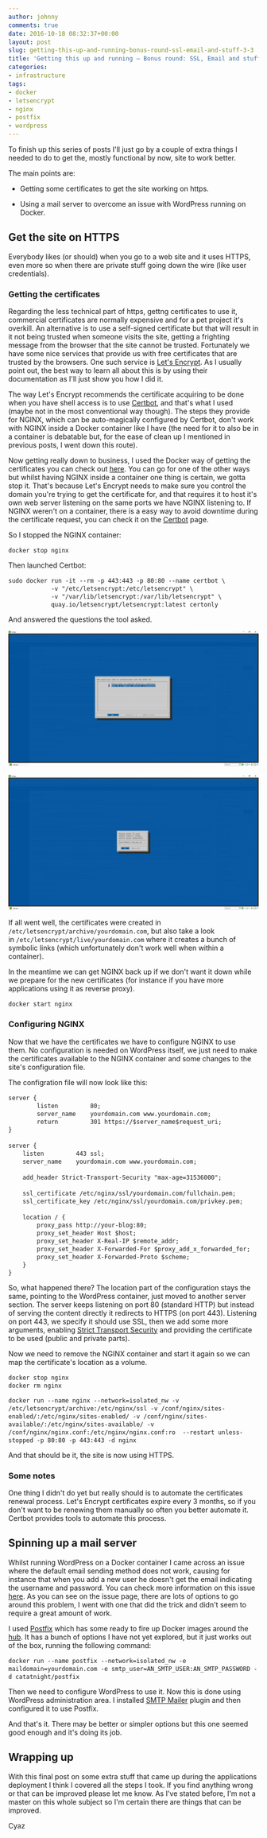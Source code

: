 ```yaml
---
author: johnny
comments: true
date: 2016-10-18 08:32:37+00:00
layout: post
slug: getting-this-up-and-running-bonus-round-ssl-email-and-stuff-3-3
title: 'Getting this up and running – Bonus round: SSL, Email and stuff (3/3)'
categories:
- infrastructure
tags:
- docker
- letsencrypt
- nginx
- postfix
- wordpress
---
```


To finish up this series of posts I'll just go by a couple of extra things I needed to do to get the, mostly functional by now, site to work better.

The main points are:



 	
  * Getting some certificates to get the site working on https.

 	
  * Using a mail server to overcome an issue with WordPress running on Docker.




## Get the site on HTTPS


Everybody likes (or should) when you go to a web site and it uses HTTPS, even more so when there are private stuff going down the wire (like user credentials).


### Getting the certificates


Regarding the less technical part of https, gettng certificates to use it, commercial certificates are normally expensive and for a pet project it's overkill. An alternative is to use a self-signed certificate but that will result in it not being trusted when someone visits the site, getting a frighting message from the browser that the site cannot be trusted. Fortunately we have some nice services that provide us with free certificates that are trusted by the browsers. One such service is [Let's Encrypt](https://letsencrypt.org/). As I usually point out, the best way to learn all about this is by using their documentation as I'll just show you how I did it.

The way Let's Encrypt recommends the certificate acquiring to be done when you have shell access is to use [Certbot](https://certbot.eff.org/), and that's what I used (maybe not in the most conventional way though). The steps they provide for NGINX, which can be auto-magically configured by Certbot, don't work with NGINX inside a Docker container like I have (the need for it to also be in a container is debatable but, for the ease of clean up I mentioned in previous posts, I went down this route).

Now getting really down to business, I used the Docker way of getting the certificates you can check out [here](https://certbot.eff.org/docs/using.html#running-with-docker). You can go for one of the other ways but whilst having NGINX inside a container one thing is certain, we gotta stop it. That's because Let's Encrypt needs to make sure you control the domain you're trying to get the certificate for, and that requires it to host it's own web server listening on the same ports we have NGINX listening to. If NGINX weren't on a container, there is a easy way to avoid downtime during the certificate request, you can check it on the [Certbot](https://certbot.eff.org/) page.

So I stopped the NGINX container:

    
~~~~
docker stop nginx
~~~~


Then launched Certbot:

    
~~~~
sudo docker run -it --rm -p 443:443 -p 80:80 --name certbot \
            -v "/etc/letsencrypt:/etc/letsencrypt" \
            -v "/var/lib/letsencrypt:/var/lib/letsencrypt" \
            quay.io/letsencrypt/letsencrypt:latest certonly
~~~~


And answered the questions the tool asked.

[![Certbot - Standalone Server](/assets/2016/10/18/08-certbot-docker-standaloneserver.jpg)](/assets/2016/10/18/08-certbot-docker-standaloneserver.jpg)

[![Certbot - Choose Domains](/assets/2016/10/18/09-certbot-docker-choose-domains.jpg)](/assets/2016/10/18/09-certbot-docker-choose-domains.jpg)

If all went well, the certificates were created in `/etc/letsencrypt/archive/yourdomain.com`, but also take a look in `/etc/letsencrypt/live/yourdomain.com` where it creates a bunch of symbolic links (which unfortunately don't work well when within a container).

In the meantime we can get NGINX back up if we don't want it down while we prepare for the new certificates (for instance if you have more applications using it as reverse proxy).

    
~~~~
docker start nginx
~~~~




### Configuring NGINX


Now that we have the certificates we have to configure NGINX to use them. No configuration is needed on WordPress itself, we just need to make the certificates available to the NGINX container and some changes to the site's configuration file.

The configration file will now look like this:

    
~~~~
server {
        listen         80;
        server_name    yourdomain.com www.yourdomain.com;
        return         301 https://$server_name$request_uri;
}

server {
    listen         443 ssl;
    server_name    yourdomain.com www.yourdomain.com;

    add_header Strict-Transport-Security "max-age=31536000"; 

    ssl_certificate /etc/nginx/ssl/yourdomain.com/fullchain.pem;
    ssl_certificate_key /etc/nginx/ssl/yourdomain.com/privkey.pem;

    location / {
        proxy_pass http://your-blog:80;
        proxy_set_header Host $host;
        proxy_set_header X-Real-IP $remote_addr;
        proxy_set_header X-Forwarded-For $proxy_add_x_forwarded_for;
        proxy_set_header X-Forwarded-Proto $scheme;
    }
}
~~~~


So, what happened there? The location part of the configuration stays the same, pointing to the WordPress container, just moved to another server section. The server keeps listening on port 80 (standard HTTP) but instead of serving the content directly it redirects to HTTPS (on port 443). Listening on port 443, we specify it should use SSL, then we add some more arguments, enabling [Strict Transport Security](https://www.owasp.org/index.php/HTTP_Strict_Transport_Security_Cheat_Sheet) and providing the certificate to be used (public and private parts).

Now we need to remove the NGINX container and start it again so we can map the certificate's location as a volume.

    
~~~~
docker stop nginx
docker rm nginx
~~~~



    
~~~~
docker run --name nginx --network=isolated_nw -v /etc/letsencrypt/archive:/etc/nginx/ssl -v /conf/nginx/sites-enabled/:/etc/nginx/sites-enabled/ -v /conf/nginx/sites-available/:/etc/nginx/sites-available/ -v /conf/nginx/nginx.conf:/etc/nginx/nginx.conf:ro  --restart unless-stopped -p 80:80 -p 443:443 -d nginx
~~~~


And that should be it, the site is now using HTTPS.


### Some notes


One thing I didn't do yet but really should is to automate the certificates renewal process. Let's Encrypt certificates expire every 3 months, so if you don't want to be renewing them manually so often you better automate it. Certbot provides tools to automate this process.


## Spinning up a mail server


Whilst running WordPress on a Docker container I came across an issue where the default email sending method does not work, causing for instance that when you add a new user he doesn't get the email indicating the username and password. You can check more information on this issue [here](https://github.com/docker-library/wordpress/issues/30). As you can see on the issue page, there are lots of options to go around this problem, I went with one that did the trick and didn't seem to require a great amount of work.

I used [Postfix](http://www.postfix.org/) which has some ready to fire up Docker images around the [hub](https://hub.docker.com/search/?isAutomated=0&isOfficial=0&page=1&pullCount=0&q=postfix&starCount=0). It has a bunch of options I have not yet explored, but it just works out of the box, running the following command:

    
~~~~
docker run --name postfix --network=isolated_nw -e maildomain=yourdomain.com -e smtp_user=AN_SMTP_USER:AN_SMTP_PASSWORD -d catatnight/postfix
~~~~


Then we need to configure WordPress to use it. Now this is done using WordPress administration area. I installed [SMTP Mailer](https://wordpress.org/plugins/smtp-mailer/) plugin and then configured it to use Postfix.

And that's it. There may be better or simpler options but this one seemed good enough and it's doing its job.


## Wrapping up


With this final post on some extra stuff that came up during the applications deployment I think I covered all the steps I took. If you find anything wrong or that can be improved please let me know. As I've stated before, I'm not a master on this whole subject so I'm certain there are things that can be improved.

Cyaz
